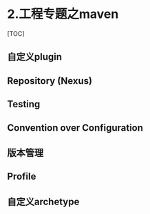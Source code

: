 # 2.工程专题之maven

[TOC]

## 自定义plugin

## Repository (Nexus)

## Testing

## Convention over Configuration

## 版本管理

## Profile

## 自定义archetype